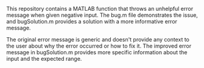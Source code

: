 This repository contains a MATLAB function that throws an unhelpful error message when given negative input. The bug.m file demonstrates the issue, and bugSolution.m provides a solution with a more informative error message.

The original error message is generic and doesn't provide any context to the user about why the error occurred or how to fix it. The improved error message in bugSolution.m provides more specific information about the input and the expected range.